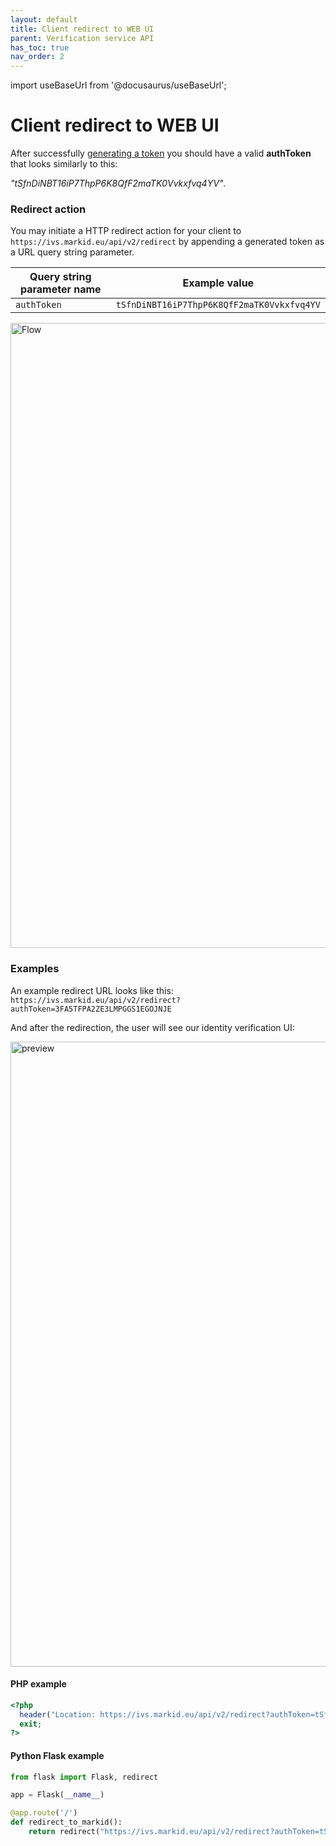 ```yaml
---
layout: default
title: Client redirect to WEB UI
parent: Verification service API
has_toc: true
nav_order: 2
---
```


import useBaseUrl from '@docusaurus/useBaseUrl';

#  Client redirect to WEB UI

After successfully [generating a token](/pages/verification-service-api/GeneratingIdentificationToken) you should have a valid **authToken** that looks similarly to this:

*"tSfnDiNBT16iP7ThpP6K8QfF2maTK0Vvkxfvq4YV"*.

### Redirect action


You may initiate a HTTP redirect action for your client to `https://ivs.markid.eu/api/v2/redirect` by appending a generated token as a URL query string parameter.

|Query string parameter name           |Example value               |
|--------------------------------------|----------------------------|
|`authToken`                           |`tSfnDiNBT16iP7ThpP6K8QfF2maTK0Vvkxfvq4YV`|


<img alt="Flow" width="1000" src='https://documentation.markid.eu/resources/redirectionFlow.png' />

### Examples

An example redirect URL looks like this: <br/>
`https://ivs.markid.eu/api/v2/redirect?authToken=3FA5TFPA2ZE3LMPGGS1EGOJNJE` <br/>

And after the redirection, the user will see our identity verification UI:

<img alt="preview" width="1000" src='https://documentation.markid.eu/resources/UI-preview.png' />


#### PHP example

```php
<?php
  header("Location: https://ivs.markid.eu/api/v2/redirect?authToken=tSfnDiNBT16iP7ThpP6K8QfF2maTK0Vvkxfvq4YV");
  exit;
?>
```

#### Python Flask example

```python
from flask import Flask, redirect

app = Flask(__name__)

@app.route('/')
def redirect_to_markid():
    return redirect("https://ivs.markid.eu/api/v2/redirect?authToken=tSfnDiNBT16iP7ThpP6K8QfF2maTK0Vvkxfvq4YV", code=302)
```
